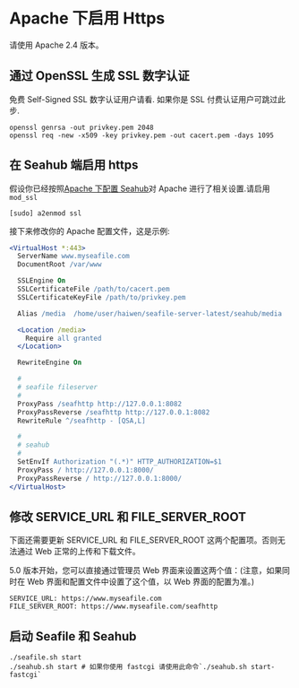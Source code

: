 # Apache 下启用 Https

请使用 Apache 2.4 版本。

## 通过 OpenSSL 生成 SSL 数字认证


免费 Self-Signed SSL 数字认证用户请看. 如果你是 SSL 付费认证用户可跳过此步.
```
openssl genrsa -out privkey.pem 2048
openssl req -new -x509 -key privkey.pem -out cacert.pem -days 1095
```

## 在 Seahub 端启用 https

假设你已经按照[Apache 下配置 Seahub](deploy_with_apache.md)对 Apache 进行了相关设置.请启用  `mod_ssl`

```
[sudo] a2enmod ssl
```

接下来修改你的 Apache 配置文件，这是示例:
```apache
<VirtualHost *:443>
  ServerName www.myseafile.com
  DocumentRoot /var/www

  SSLEngine On
  SSLCertificateFile /path/to/cacert.pem
  SSLCertificateKeyFile /path/to/privkey.pem

  Alias /media  /home/user/haiwen/seafile-server-latest/seahub/media

  <Location /media>
    Require all granted
  </Location>

  RewriteEngine On

  #
  # seafile fileserver
  #
  ProxyPass /seafhttp http://127.0.0.1:8082
  ProxyPassReverse /seafhttp http://127.0.0.1:8082
  RewriteRule ^/seafhttp - [QSA,L]

  #
  # seahub
  #
  SetEnvIf Authorization "(.*)" HTTP_AUTHORIZATION=$1
  ProxyPass / http://127.0.0.1:8000/
  ProxyPassReverse / http://127.0.0.1:8000/
</VirtualHost>
```

## 修改 SERVICE_URL 和 FILE_SERVER_ROOT

下面还需要更新 SERVICE_URL 和 FILE_SERVER_ROOT 这两个配置项。否则无法通过 Web 正常的上传和下载文件。

5.0 版本开始，您可以直接通过管理员 Web 界面来设置这两个值：(注意，如果同时在 Web 界面和配置文件中设置了这个值，以 Web 界面的配置为准。)
```
SERVICE_URL: https://www.myseafile.com
FILE_SERVER_ROOT: https://www.myseafile.com/seafhttp
```

## 启动 Seafile 和 Seahub
```
./seafile.sh start
./seahub.sh start # 如果你使用 fastcgi 请使用此命令`./seahub.sh start-fastcgi`
```
